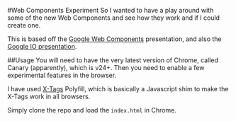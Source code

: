 #Web Components Experiment
So I wanted to have a play around with some of the new Web Components and see how they work and if I could create one.  

This is based off the [Google Web Components](http://html5-demos.appspot.com/static/webcomponents/index.html#1) presentation, and also the [Google IO presentation](http://www.youtube.com/watch?v=2txPYQOWBtg).   

##Usage
You will need to have the very latest version of Chrome, called Canary (apparently), which is v24+. Then you need to enable a few experimental features in the browser.  

I have used [X-Tags](http://www.x-tags.org/) Polyfill, which is basically a Javascript shim to make the X-Tags work in all browsers.  

Simply clone the repo and load the `index.html` in Chrome.
